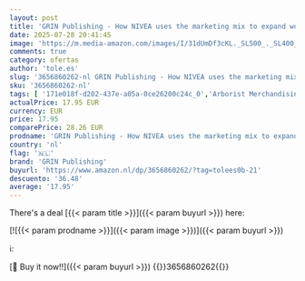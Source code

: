 ```yaml
---
layout: post
title: 'GRIN Publishing - How NIVEA uses the marketing mix to expand worldwide'
date: 2025-07-28 20:41:45
image: 'https://m.media-amazon.com/images/I/31dUmDf3cKL._SL500_._SL400_.jpg'
comments: true
category: ofertas
author: 'tole.es'
slug: '3656860262-nl GRIN Publishing - How NIVEA uses the marketing mix to...'
sku: '3656860262-nl'
tags: [ '171e018f-d202-437e-a05a-0ce26200c24c_0','Arborist Merchandising Root','Boeken','Engelstalige boeken','Featured Categories','Marketing','Marketing & sales','Naslagwerken','Sales & verkoop','Self Service','Special Features Stores','Woorden, taal & grammatica','Zakelijk management & leiderschap','Zakenwereld & economie','grin publishing','🇳🇱', ]
actualPrice: 17.95 EUR
currency: EUR
price: 17.95
comparePrice: 28.26 EUR
prodname: 'GRIN Publishing - How NIVEA uses the marketing mix to expand worldwide'
country: 'nl'
flag: '🇳🇱'
brand: 'GRIN Publishing'
buyurl: 'https://www.amazon.nl/dp/3656860262/?tag=tolees0b-21'
descuento: '36.48'
average: '17.95'
---
```


There's a deal [{{< param title >}}]({{< param buyurl >}})  here:

[![{{< param prodname >}}]({{< param image >}})]({{< param buyurl >}})

ℹ️:


[🛒 Buy it now!!]({{< param buyurl >}})
{{<world>}}3656860262{{</world>}}
